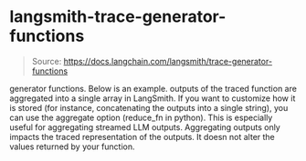 # langsmith-trace-generator-functions

> Source: https://docs.langchain.com/langsmith/trace-generator-functions

generator
functions. Below is an example.
outputs
of the traced function are aggregated into a single array in LangSmith. If you want to customize how it is stored (for instance, concatenating the outputs into a single string), you can use the aggregate
option (reduce_fn
in python). This is especially useful for aggregating streamed LLM outputs.
Aggregating outputs only impacts the traced representation of the outputs. It doesn not alter the values returned by your function.